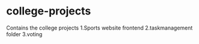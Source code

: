 # college-projects
Contains the college projects
1.Sports website frontend
2.taskmanagement folder
3.voting 
